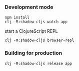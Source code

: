 
### Development mode
```
npm install
clj -M:shadow-cljs watch app
```
start a ClojureScript REPL
```
clj -M:shadow-cljs browser-repl
```
### Building for production

```
clj -M:shadow-cljs release app
```
